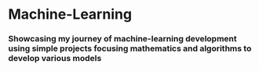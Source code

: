 # Machine-Learning

### Showcasing my journey of machine-learning development using simple projects focusing mathematics and algorithms to develop various models 
